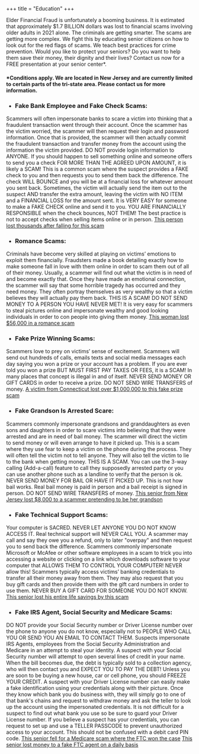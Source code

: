 +++
title = "Education"
+++

Elder Financial Fraud is unfortunately a booming business.  It is estimated that approximately $1.7 BILLION dollars was lost to financial scams involving older adults in 2021 alone.  The criminals are getting smarter.  The scams are getting more complex.  We fight this by educating senior citizens on how to look out for the red flags of scams.  We teach best practices for crime prevention. 
Would you like to protect your seniors?  Do you want to help them save their money, their dignity and their lives?   Contact us now for a FREE presentation at your senior center*.

#### *Conditions apply.  We are located in New Jersey and are currently limited to certain parts of the tri-state area.    Please contact us for more information.

- ### Fake Bank Employee and Fake Check Scams:
Scammers will often impersonate banks to scare a victim into thinking that a fraudulent transaction went through their account.  Once the scammer has the victim worried, the scammer will then request their login and password information.  Once that is provided, the scammer will then actually commit the fraudulent transaction and transfer money from the account using the information the victim provided.  DO NOT provide login information to ANYONE. If you should happen to sell something online and someone offers to send you a check FOR MORE THAN THE AGREED UPON AMOUNT, it is likely a SCAM!  This is a common scam where the suspect provides a FAKE check to you and then requests you to send them back the difference.  The check WILL BOUNCE and you will be at a financial loss for whatever amount you sent back.  Sometimes, the victim will actually send the item out to the suspect AND transfer the extra amount, leaving the victim with NO ITEM and a FINANCIAL LOSS for the amount sent.  It is VERY EASY for someone to make a FAKE CHECK online and send it to you.  YOU ARE FINANCIALLY RESPONSIBLE when the check bounces, NOT THEM!  The best practice is not to accept checks when selling items online or in person. [This person lost thousands after falling for this scam](https://www.10tv.com/article/money/consumer/wire-fraud-scam-warning/530-7af76f5c-cce0-4dcc-98a3-5c740a9043bd)

- ### Romance Scams:
Criminals have become very skilled at playing on victims’ emotions to exploit them financially.  Fraudsters made a book detailing exactly how to make someone fall in love with them online in order to scam them out of all of their money.  Usually, a scammer will find out what the victim is in need of and become exactly that.  Once they have made an emotional connection, the scammer will say that some horrible tragedy has occurred and they need money.  They often portray themselves as very wealthy so that a victim believes they will actually pay them back.  THIS IS A SCAM!  DO NOT SEND MONEY TO A PERSON YOU HAVE NEVER MET!  It is very easy for scammers to steal pictures online and impersonate wealthy and good looking individuals in order to con people into giving them money.  [This woman lost $56,000 in a romance scam](https://kfor.com/news/local/romance-scams-targeting-elderly-oklahomans-one-woman-loses-56k/)

- ### Fake Prize Winning Scams:
Scammers love to prey on victims’ sense of excitement.  Scammers will send out hundreds of calls, emails texts and social media messages each day saying you won a prize or your account has a problem.  If you are ever told you won a prize BUT MUST FIRST PAY TAXES OR FEES, it is a SCAM!  In many places that concept is illegal in and of itself.  NEVER SEND MONEY OR GIFT CARDS in order to receive a prize.  DO NOT SEND WIRE TRANSFERS of money.  [A victim from Connecticut lost over $1,000,000 to this fake prize scam](https://www.courant.com/2022/08/04/a-ct-victim-lost-more-than-1m-in-scam-that-had-200-victims-nationwide/)

- ### Fake Grandson Is Arrested Scare:
Scammers commonly impersonate grandsons and granddaughters as even sons and daughters in order to scare victims into believing that they were arrested and are in need of bail money.  The scammer will direct the victim to send money or will even arrange to have it picked up.  This is a scam where they use fear to keep a victim on the phone during the process.  They will often tell the victim not to tell anyone.  They will also tell the victim to lie to the bank when getting money.  THIS IS A SCAM.  You can use the 3-way calling (Add-a-call) feature to call they supposedly arrested party or you can use another phone such as a landline to verify that the person is ok.  NEVER SEND MONEY FOR BAIL OR HAVE IT PICKED UP.  This is not how bail works.  Real bail money is paid in person and a bail receipt is signed in person.  DO NOT SEND WIRE TRANSFERS of money. [This senior from New Jersey lost $8,000 to a scammer pretending to be her grandson](https://6abc.com/grandparent-scheme-new-jersey-scam-grandma-loses-money-nj-scams/12303896/)

- ### Fake Technical Support Scams:
Your computer is SACRED.  NEVER LET ANYONE YOU DO NOT KNOW ACCESS IT.  Real technical support will NEVER CALL YOU.  A scammer may call and say they owe you a refund, only to later "overpay" and then request you to send back the difference.  Scammers commonly impersonate Microsoft or McAfee or other software employees in a scam to trick you into accessing a website or clicking on a link which downloads software to your computer that ALLOWS THEM TO CONTROL YOUR COMPUTER!  NEVER allow this!  Scammers typically access victims’ banking credentials to transfer all their money away from them.  They may also request that you buy gift cards and then provide them with the gift card numbers in order to use them.  NEVER BUY A GIFT CARD FOR SOMEONE YOU DO NOT KNOW. 
[This senior lost his entire life savings by this scam](https://abc7chicago.com/remote-access-bank-account-scam-phone/10614378/)

- ### Fake IRS Agent, Social Security and Medicare Scams:
DO NOT provide your Social Security number or Driver License number over the phone to anyone you do not know, especially not to PEOPLE WHO CALL YOU OR SEND YOU AN EMAIL TO CONTACT THEM.  Suspects impersonate IRS Agents, employees from the Social Security Administration and Medicare in an attempt to steal your identity.  A suspect with your Social Security number will attempt to open several lines of credit in your name.  When the bill becomes due, the debt is typically sold to a collection agency, who will then contact you and EXPECT YOU TO PAY THE DEBT! Unless you are soon to be buying a new house, car or cell phone, you should FREEZE YOUR CREDIT.
A suspect with your Driver License number can easily make a fake identification using your credentials along with their picture.  Once they know which bank you do business with, they will simply go to one of that bank's chains and request to withdraw money and ask the teller to look up the account using the impersonated credentials.  It is not difficult for a suspect to find out what bank you use so be sure to guard your Driver License number.  If you believe a suspect has your credentials, you can request to set up and use a TELLER PASSCODE to prevent unauthorized access to your account.  This should not be confused with a debit card PIN code. 
[This senior fell for a Medicare scam where the FTC won the case](https://www.youtube.com/watch?v=rIUZ8Vc9vn8)
[This senior lost money to a fake FTC agent on a daily basis](https://abc11.com/crime-imposter-scam-life-savings-lost-nc-woman-helping-government/13057893/)

